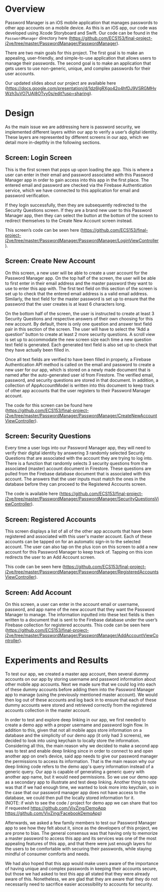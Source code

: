 # Overview
Password Manager is an iOS mobile application that manages passwords to other app accounts on a mobile device. As this is an iOS app, our code was developed using Xcode Storyboard and Swift. Our code can be found in the `PasswordManager` directory here (https://github.com/ECS153/final-project-j2ve/tree/master/PasswordManager/PasswordManager).

There are two main goals for this project. The first goal is to make an appealing, user-friendly, and simple-to-use application that allows users to manage their passwords. The second goal is to make an application that gets users to use non-generic, unique, and complex passwords for their user accounts.

Our updated slides about our project are available here (https://docs.google.com/presentation/d/1dz6lgRXgo42o4hfDJ9VSRGMHvWzh3uVO7UAl8OTvy0s/edit?usp=sharing).

# Design
As the main issue we are addressing here is password security, we implemented different layers within our app to verify a user’s digital identity. These layers are represented by different screens in our app, which we detail more in-depthly in the following sections.

## Screen: Login Screen
This is the first screen that pops up upon loading the app. This is where a user can enter in their email and password associated with this Password Manager app in order to gain access into this app in the first place. The entered email and password are checked via the Firebase Authentication service, which we have connected to this application for email and password verification.

If they login successfully, then they are subsequently redirected to the Security Questions screen. If they are a brand new user to this Password Manager app, then they can select the button at the bottom of the screen to redirect themselves to the Create New Account screen instead.

This screen’s code can be seen here (https://github.com/ECS153/final-project-j2ve/tree/master/PasswordManager/PasswordManager/LoginViewController).

## Screen: Create New Account
On this screen, a new user will be able to create a user account for the Password Manager app. On the top half of the screen, the user will be able to first enter in their email address and the master password they want to use to enter this app with. The first text field on this section of the screen is set up to check that the entered email address is a valid email address. Similarly, the text field for the master password is set up to ensure that the password that the user creates is at least 6 characters long.

On the bottom half of the screen, the user is instructed to create at least 3 Security Questions and respective answers of their own choosing for this new account. By default, there is only one question and answer text field pair in this section of the screen. The user will have to select the “Add a question” button to create at least 2 more security questions. A scroll view is set up to accommodate the new screen size each time a new question text field is generated. Each generated text field is also set up to check that they have actually been filled in.

Once all text fields are verified to have been filled in properly, a Firebase Authentication API method is called on the email and password to create a new user for our app, which is stored on a newly made document that is named after the auto-generated user id from Firestore. The verified email, password, and security questions are stored in that document. In addition, a collection of AppAccountModel is written into this document to keep track of other app accounts that the user registers to their Password Manager account.

The code for this screen can be found here (https://github.com/ECS153/final-project-j2ve/tree/master/PasswordManager/PasswordManager/CreateNewAccountViewController).

## Screen: Security Questions
Every time a user logs into our Password Manager app, they will need to verify their digital identity by answering 3 randomly selected Security Questions that are associated with the account they are trying to log into. There is a function that randomly selects 3 security questions from the associated (master) account document in Firestore. These questions are pulled from the Firebase database document that is associated with this account. The answers that the user inputs must match the ones in the database before they can proceed to the Registered Accounts screen.

The code is available here (https://github.com/ECS153/final-project-j2ve/tree/master/PasswordManager/PasswordManager/SecurityQuestionsViewController).

## Screen: Registered Accounts
This screen displays a list of all of the other app accounts that have been registered and associated with this user's master account. Each of these accounts can be tapped on for an automatic sign-in to the selected account. The user can also tap on the plus icon on this screen to add a new account for this Password Manager to keep track of. Tapping on this icon redirects the user to an Add Account screen.

This code can be seen here (https://github.com/ECS153/final-project-j2ve/tree/master/PasswordManager/PasswordManager/RegisteredAccountsViewController).

## Screen: Add Account
On this screen, a user can enter in the account email or username, password, and app name of the new account that they want the Password Manager to manage. The information inputted into these text fields is then written to a document that is sent to the Firebase database under the user’s FIrebase collection for registered accounts.
This code can be seen here (https://github.com/ECS153/final-project-j2ve/tree/master/PasswordManager/PasswordManager/AddAccountViewController).


# Experiments and Results
To test our app, we created a master app account, then several dummy accounts on our app by storing username and password information about other mobile app accounts. Next we made sure that we could log into each of these dummy accounts before adding them into the Password Manager app to manage (using the previously mentioned master account). We would then log out of these accounts and log back in to ensure that each of these dummy accounts were stored and retrieved correctly from the registered accounts collection in the master account.

In order to test and explore deep linking in our app, we first needed to create a demo app with a proper username and password login flow.  In addition to this, given that not all mobile apps store information on a database and the simplicity of our demo app (it only had 3 screens), we decided to look into using keychain to locally store the information.  Considering all this, the main reason why we decided to make a second app was to test and enable deep linking since in order to connect to and open another app on one’s device, said app needs to give our password manager the permissions to access its information.  That is the main reason why our deep linking code refers to the demo app's query information instead of a generic query. Our app is capable of generating a generic query with another app name, but it would need permissions. So we use our demo app as a secondary app to illustrate and test deep linking. Another thing to note was that if we had enough time, we wanted to look more into keychain, so in the case that our password manager app does not have access to the database, we could then pull the locally stored information for it.  
(NOTE: if wish to see the code / project for demo app we can share that too if requested
https://github.com/VivZing/DemoApp
https://github.com/VivZing/FacebookDemoApp)

Afterwards, we asked a few family members to test our Password Manager app to see how they felt about it, since as the developers of this project, we are prone to bias. The general consensus was that having only to memorize a master password to access this app and its services was one of the most appealing features of this app, and that there were just enough layers for the users to be comfortable with securing their passwords, while staying mindful of consumer comforts and needs.

We had also hoped that this app would make users aware of the importance of having unique and complex passwords in keeping their accounts secure, but those we had asked to test this app all stated that they were already aware of this. Nonetheless, we are glad that they are aware that they do not necessarily need to sacrifice easier accessibility to accounts for security.

